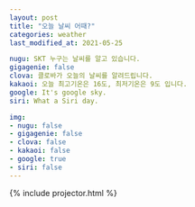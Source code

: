 ```yaml
---
layout: post
title: "오늘 날씨 어때?"
categories: weather
last_modified_at: 2021-05-25

nugu: SKT 누구는 날씨를 알고 있습니다.
gigagenie: false
clova: 클로바가 오늘의 날씨를 알려드립니다.
kakaoi: 오늘 최고기온은 16도, 최저기온은 9도 입니다.
google: It's google sky.
siri: What a Siri day.

img:
- nugu: false
- gigagenie: false
- clova: false
- kakaoi: false
- google: true
- siri: false
---
```

{% include projector.html %}
